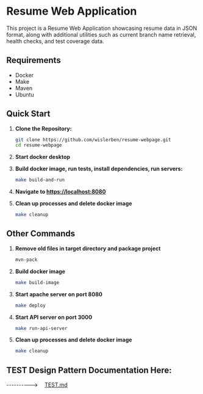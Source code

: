 # Resume Web Application

This project is a Resume Web Application showcasing resume data in JSON format, along with additional utilities such as
current branch name retrieval, health checks, and test coverage data.

## Requirements

- Docker
- Make
- Maven
- Ubuntu

## Quick Start

1. **Clone the Repository:**
   ```bash
   git clone https://github.com/wislerben/resume-webpage.git
   cd resume-webpage

2. **Start docker desktop**

3. **Build docker image, run tests, install dependencies, run servers:**
   ```bash
   make build-and-run

4. **Navigate to [https://localhost:8080](https://localhost:8080)**

5. **Clean up processes and delete docker image**
    ```bash
   make cleanup

## Other Commands

1. **Remove old files in target directory and package project**
    ```bash
   mvn-pack
2. **Build docker image**
    ```bash
   make build-image
3. **Start apache server on port 8080**
    ```bash
   make deploy
4. **Start API server on port 3000**
    ```bash
   make run-api-server
5. **Clean up processes and delete docker image**
    ```bash
   make cleanup

## TEST Design Pattern Documentation Here:

---------->&emsp; [TEST.md](./TEST.md)